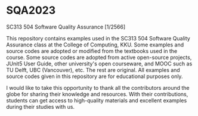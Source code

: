 # SQA2023
SC313 504 Software Quality Assurance [1/2566]

This repository contains examples used in the SC313 504 Software Quality Assurance class at the College of Computing, KKU. Some examples and source codes are adopted or modified from the textbooks used in the course. Some source codes are adopted from active open-source projects, JUnit5 User Guide, other university's open courseware, and MOOC such as TU Delft, UBC (Vancouver), etc. The rest are original. All examples and source codes given in this repository are for educational purposes only.

I would like to take this opportunity to thank all the contributors around the globe for sharing their knowledge and resources. With their contributions, students can get access to high-quality materials and excellent examples during their studies with us. 
